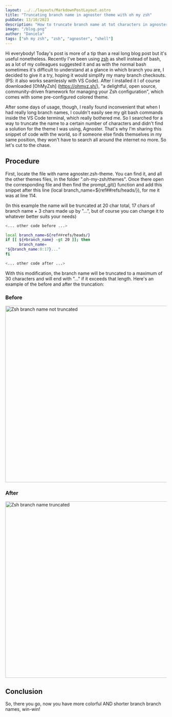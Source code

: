 ```yaml
---
layout: ../../layouts/MarkdownPostLayout.astro
title: "Truncating branch name in agnoster theme with oh my zsh"
pubDate: 13/10/2023
description: "How to truncate branch name at tot characters in agnoster theme with oh my zsh framework for zsh shell"
image: "/blog.png"
author: "Daniela"
tags: ["oh my zsh", "zsh", "agnoster", "shell"]
---
```


Hi everybody! Today's post is more of a tip than a real long blog post but it's useful nonetheless.
Recently I've been using [zsh](https://www.zsh.org/) as shell instead of bash, as a lot of my colleagues suggested it and as with the normal bash sometimes it's difficult to understand at a glance in which branch you are, I decided to give it a try, hoping it would simplify my many branch checkouts.(PS: it also works seamlessly with VS Code).
After I installed it I of course downloaded [OhMyZsh] (https://ohmyz.sh/), "a delightful, open source, community-driven framework for managing your Zsh configuration", which comes with some pre-configured colored theme.

After some days of usage, though, I really found inconvenient that when I had really long branch names, I couldn't easily see my git bash commands inside the VS Code terminal, which really bothered me. So I searched for a way to truncate the name to a certain number of characters and didn't find a solution for the theme I was using, Agnoster.
That's why I'm sharing this snippet of code with the world, so if someone else finds themselves in my same position, they won't have to search all around the internet no more.
So let's cut to the chase.

## Procedure

First, locate the file with name agnoster.zsh-theme. You can find it, and all the other themes files, in the folder ".oh-my-zsh/themes".
Once there open the corresponding file and then find the prompt_git() function and add this snippet after this line (local branch_name=${ref##refs/heads/}), for me it was at line 114.

(In this example the name will be truncated at 20 char total, 17 chars of branch name + 3 chars made up by "...", but of course you can change it to whatever better suits your needs)

```bash
<... other code before ...>

local branch_name=${ref##refs/heads/}
if [[ ${#branch_name} -gt 20 ]]; then
      branch_name=
"${branch_name:0:17}..."
fi

<... other code after ...>

```

With this modification, the branch name will be truncated to a maximum of 30 characters and will end with "..." if it exceeds that length.
Here's an example of the before and after the truncation:

### Before

<img title="before" alt="Zsh branch name not truncated" src="../src/images/zsh/before.png" width="550px">

### After

<img title="after" alt="Zsh branch name truncated" src="../src/images/zsh/after.png"  width="550px">

## Conclusion

So, there you go, now you have more colorful AND shorter branch branch names, win-win!
